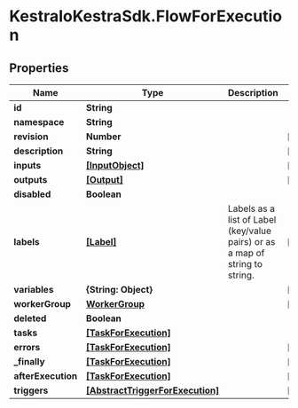 # KestraIoKestraSdk.FlowForExecution

## Properties

Name | Type | Description | Notes
------------ | ------------- | ------------- | -------------
**id** | **String** |  | 
**namespace** | **String** |  | 
**revision** | **Number** |  | [optional] 
**description** | **String** |  | [optional] 
**inputs** | [**[InputObject]**](InputObject.md) |  | [optional] 
**outputs** | [**[Output]**](Output.md) |  | [optional] 
**disabled** | **Boolean** |  | 
**labels** | [**[Label]**](Label.md) | Labels as a list of Label (key/value pairs) or as a map of string to string. | [optional] 
**variables** | **{String: Object}** |  | [optional] 
**workerGroup** | [**WorkerGroup**](WorkerGroup.md) |  | [optional] 
**deleted** | **Boolean** |  | 
**tasks** | [**[TaskForExecution]**](TaskForExecution.md) |  | 
**errors** | [**[TaskForExecution]**](TaskForExecution.md) |  | [optional] 
**_finally** | [**[TaskForExecution]**](TaskForExecution.md) |  | [optional] 
**afterExecution** | [**[TaskForExecution]**](TaskForExecution.md) |  | [optional] 
**triggers** | [**[AbstractTriggerForExecution]**](AbstractTriggerForExecution.md) |  | [optional] 


